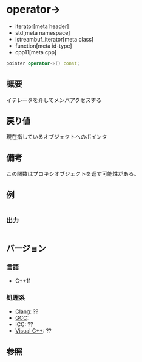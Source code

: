 # operator->
* iterator[meta header]
* std[meta namespace]
* istreambuf_iterator[meta class]
* function[meta id-type]
* cpp11[meta cpp]

```cpp
pointer operator->() const;
```

## 概要
イテレータを介してメンバアクセスする


## 戻り値
現在指しているオブジェクトへのポインタ


## 備考
この関数はプロキシオブジェクトを返す可能性がある。


## 例
```cpp
```

### 出力
```
```

## バージョン
### 言語
- C++11

### 処理系
- [Clang](/implementation.md#clang): ??
- [GCC](/implementation.md#gcc): 
- [ICC](/implementation.md#icc): ??
- [Visual C++](/implementation.md#visual_cpp): ??


## 参照
